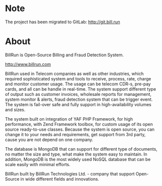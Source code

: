 Note
======

The project has been migrated to GitLab: http://git.bill.run

About
======

BillRun is Open-Source Billing and Fraud Detection System. 

http://www.billrun.com

BillRun used in Telecom companies as well as other industries, which required sophisticated system and tools to receive, process, rate, charge and monitor customer usage. The usage can be telecom CDR-s, pre-pay cards, and all can be handle in real-time. The system support different type of output such as customer invoices, wholesale reports for management, system monitor & alerts, fraud detection  system that can be trigger event. The system is fail-over safe and fully support in high-availability volumes and sizes. 

The system built on integration of YAF PHP Framework, for high performance, with Zend Framework toolbox, for custom usage of its open source ready-to-use classes. Because the system is open source, you can change it to your needs and requirements, get support from 3rd party, cause you are not depend on one company.

The database is MongoDB that can support for different type of documents, no matter the size and type, what make the system easy to maintain. In addition, MongoDB is the most widely used NoSQL database that can be scale easily with minimal efforts.

BillRun built by BillRun Technologies Ltd. - company that support Open-Source in wide different fields and innovations.


